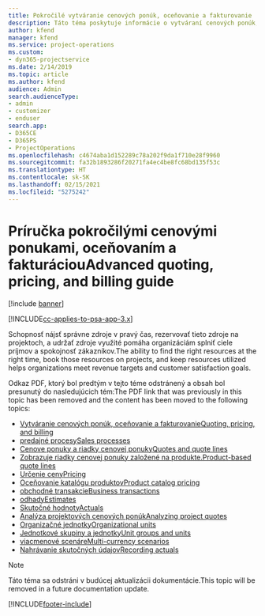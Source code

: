 ```yaml
---
title: Pokročilé vytváranie cenových ponúk, oceňovanie a fakturovanie
description: Táto téma poskytuje informácie o vytváraní cenových ponúk, fakturácie a oceňovania v Project Service Automation.
author: kfend
manager: kfend
ms.service: project-operations
ms.custom:
- dyn365-projectservice
ms.date: 2/14/2019
ms.topic: article
ms.author: kfend
audience: Admin
search.audienceType:
- admin
- customizer
- enduser
search.app:
- D365CE
- D365PS
- ProjectOperations
ms.openlocfilehash: c4674aba1d152289c78a202f9da1f710e28f9960
ms.sourcegitcommit: fa32b1893286f20271fa4ec4be8fc68bd135f53c
ms.translationtype: HT
ms.contentlocale: sk-SK
ms.lasthandoff: 02/15/2021
ms.locfileid: "5275242"
---
```

# <a name="advanced-quoting-pricing-and-billing-guide"></a><span data-ttu-id="72f79-103">Príručka pokročilými cenovými ponukami, oceňovaním a fakturáciou</span><span class="sxs-lookup"><span data-stu-id="72f79-103">Advanced quoting, pricing, and billing guide</span></span>

[!include [banner](../../includes/psa-now-project-operations.md)]

[!INCLUDE[cc-applies-to-psa-app-3.x](../../includes/cc-applies-to-psa-app-3x.md)]

<span data-ttu-id="72f79-104">Schopnosť nájsť správne zdroje v pravý čas, rezervovať tieto zdroje na projektoch, a udržať zdroje využité pomáha organizáciám splniť ciele príjmov a spokojnosť zákazníkov.</span><span class="sxs-lookup"><span data-stu-id="72f79-104">The ability to find the right resources at the right time, book those resources on projects, and keep resources utilized helps organizations meet revenue targets and customer satisfaction goals.</span></span> 

<span data-ttu-id="72f79-105">Odkaz PDF, ktorý bol predtým v tejto téme odstránený a obsah bol presunutý do nasledujúcich tém:</span><span class="sxs-lookup"><span data-stu-id="72f79-105">The PDF link that was previously in this topic has been removed and the content has been moved to the following topics:</span></span>

- [<span data-ttu-id="72f79-106">Vytváranie cenových ponúk, oceňovanie a fakturovanie</span><span class="sxs-lookup"><span data-stu-id="72f79-106">Quoting, pricing, and billing</span></span>](../quote-bill-price.md)
- [<span data-ttu-id="72f79-107">predajné procesy</span><span class="sxs-lookup"><span data-stu-id="72f79-107">Sales processes</span></span>](../basic-sales-process.md)
- [<span data-ttu-id="72f79-108">Cenove ponuky a riadky cenovej ponuky</span><span class="sxs-lookup"><span data-stu-id="72f79-108">Quotes and quote lines</span></span>](../basic-quote-lines.md)
- [<span data-ttu-id="72f79-109">Zobrazuje riadky cenovej ponuky založené na produkte.</span><span class="sxs-lookup"><span data-stu-id="72f79-109">Product-based quote lines</span></span>](../product-based-quote-lines.md)
- [<span data-ttu-id="72f79-110">Určenie ceny</span><span class="sxs-lookup"><span data-stu-id="72f79-110">Pricing</span></span>](../basic-pricing.md)
- [<span data-ttu-id="72f79-111">Oceňovanie katalógu produktov</span><span class="sxs-lookup"><span data-stu-id="72f79-111">Product catalog pricing</span></span>](../product-catalog-pricing.md)
- [<span data-ttu-id="72f79-112">obchodné transakcie</span><span class="sxs-lookup"><span data-stu-id="72f79-112">Business transactions</span></span>](../basic-business-transactions.md)
- [<span data-ttu-id="72f79-113">odhady</span><span class="sxs-lookup"><span data-stu-id="72f79-113">Estimates</span></span>](../estimates.md)
- [<span data-ttu-id="72f79-114">Skutočné hodnoty</span><span class="sxs-lookup"><span data-stu-id="72f79-114">Actuals</span></span>](../actuals.md)
- [<span data-ttu-id="72f79-115">Analýza projektových cenových ponúk</span><span class="sxs-lookup"><span data-stu-id="72f79-115">Analyzing project quotes</span></span>](../basic-analyzing-quotes.md)
- [<span data-ttu-id="72f79-116">Organizačné jednotky</span><span class="sxs-lookup"><span data-stu-id="72f79-116">Organizational units</span></span>](../advanced-organizational.md)
- [<span data-ttu-id="72f79-117">Jednotkové skupiny a jednotky</span><span class="sxs-lookup"><span data-stu-id="72f79-117">Unit groups and units</span></span>](../advanced-units.md)
- [<span data-ttu-id="72f79-118">viacmenové scenáre</span><span class="sxs-lookup"><span data-stu-id="72f79-118">Multi-currency scenarios</span></span>](../advanced-currency.md)
- [<span data-ttu-id="72f79-119">Nahrávanie skutočných údajov</span><span class="sxs-lookup"><span data-stu-id="72f79-119">Recording actuals</span></span>](../advanced-actuals.md)

> [!NOTE]
> <span data-ttu-id="72f79-120">Táto téma sa odstráni v budúcej aktualizácii dokumentácie.</span><span class="sxs-lookup"><span data-stu-id="72f79-120">This topic will be removed in a future documentation update.</span></span> 


[!INCLUDE[footer-include](../../includes/footer-banner.md)]